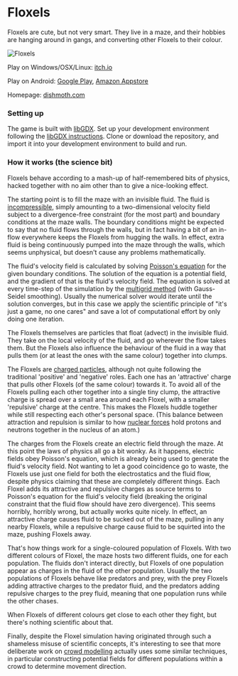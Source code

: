 # Floxels
Floxels are cute, but not very smart. They live in a maze, and their hobbies are hanging
around in gangs, and converting other Floxels to their colour. 

![Floxels](http://dishmoth.com/wp-content/uploads/2012/04/pic_fl_large-1.png)

Play on Windows/OSX/Linux:
[itch.io](https://dishmoth.itch.io/floxels)

Play on Android:
[Google Play](https://play.google.com/store/apps/details?id=com.dishmoth.floxels.android),
[Amazon Appstore](https://www.amazon.com/dp/B01MZ2OG9P)

Homepage:
[dishmoth.com](http://dishmoth.com/games/floxels/)

### Setting up
The game is built with [libGDX](https://libgdx.badlogicgames.com/).
Set up your development environment following the
[libGDX instructions](https://github.com/libgdx/libgdx/wiki).
Clone or download the repository, and import it into your development environment to build
and run.

### How it works (the science bit)
Floxels behave according to a mash-up of half-remembered bits of physics, hacked together
with no aim other than to give a nice-looking effect.

The starting point is to fill the maze with an invisible fluid.  The fluid is
[incompressible](https://en.wikipedia.org/wiki/Incompressible_flow), simply amounting to
a two-dimensional velocity field subject to a divergence-free constraint (for the most
part) and boundary conditions at the maze walls.  The boundary conditions might be
expected to say that no fluid flows through the walls, but in fact having a bit of an
in-flow everywhere keeps the Floxels from hugging the walls.  In effect, extra
fluid is being continuously pumped into the maze through the walls, which seems unphysical, 
but doesn't cause any problems mathematically.

The fluid's velocity field is calculated by solving
[Poisson's equation](https://en.wikipedia.org/wiki/Poisson%27s_equation)
for the given boundary conditions.  The solution of the equation is a potential field, and
the gradient of that is the fluid's velocity field.  The equation is solved at every time-step
of the simulation by the [multigrid method](https://en.wikipedia.org/wiki/Multigrid_method)
(with Gauss-Seidel smoothing).  Usually the numerical solver would iterate until the
solution converges, but in this case we apply the scientific principle of "it's just a game,
no one cares" and save a lot of computational effort by only doing one iteration.

The Floxels themselves are particles that float (advect) in the invisible fluid.  They take
on the local velocity of the fluid, and go wherever the flow takes them.  But the Floxels 
also influence the behaviour of the fluid in a way that pulls them (or at least the ones 
with the same colour) together into clumps.

The Floxels are [charged particles](https://en.wikipedia.org/wiki/Electrostatics), 
although not quite following the traditional 'positive' and 'negative' roles.
Each one has an 'attractive' charge that pulls other Floxels (of the same colour) towards
it.  To avoid all of the Floxels pulling each other together into a single tiny clump, the
attractive charge is spread over a small area around each Floxel, with a smaller 'repulsive'
charge at the centre.  This makes the Floxels huddle together while still respecting each
other's personal space.  (This balance between attraction and repulsion is similar to 
how [nuclear forces](https://en.wikipedia.org/wiki/Nuclear_force) hold protons and
neutrons together in the nucleus of an atom.)

The charges from the Floxels create an electric field through the maze.  At this point the
laws of physics all go a bit wonky.  As it happens, electric fields obey Poisson's equation,
which is already being used to generate the fluid's velocity field.  Not wanting to let a
good coincidence go to waste, the Floxels use just one field for both the electrostatics 
and the fluid flow, despite physics claiming that these are completely different things.
Each Floxel adds its attractive and repulsive charges as source terms to Poisson's equation
for the fluid's velocity field (breaking the original constraint that the fluid flow should
have zero divergence).  This seems horribly, horribly wrong, but actually works quite nicely.
In effect, an attractive charge causes fluid to be sucked out of the maze, pulling in 
any nearby Floxels, while a repulsive charge cause fluid to be squirted into the maze,
pushing Floxels away.

That's how things work for a single-coloured population of Floxels.  With two different
colours of Floxel, the maze hosts two different fluids, one for each population.
The fluids don't interact directly, but Floxels of one population appear as charges in
the fluid of the other population.  Usually the two populations of Floxels behave like 
predators and prey, with the prey Floxels adding attractive charges to the predator fluid, 
and the predators adding repulsive charges to the prey fluid, meaning that one population 
runs while the other chases.

When Floxels of different colours get close to each other they fight, but there's nothing
scientific about that.

Finally, despite the Floxel simulation having originated through such a shameless
misuse of scientific concepts, it's interesting to see that more deliberate work on
[crowd modelling](http://grail.cs.washington.edu/projects/crowd-flows/)
actually uses some similar techniques, in particular constructing potential fields for 
different populations within a crowd to determine movement direction.
